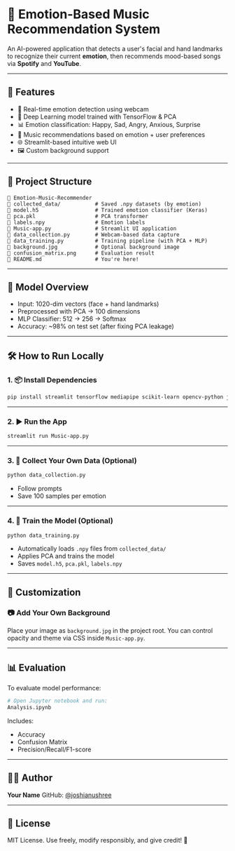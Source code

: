 # 🌭 Emotion-Based Music Recommendation System

An AI-powered application that detects a user's facial and hand landmarks to recognize their current **emotion**, then recommends mood-based songs via **Spotify** and **YouTube**.

---

## 🚀 Features

* 🎥 Real-time emotion detection using webcam
* 🧠 Deep Learning model trained with TensorFlow & PCA
* 📊 Emotion classification: Happy, Sad, Angry, Anxious, Surprise
* 🎵 Music recommendations based on emotion + user preferences
* 🌐 Streamlit-based intuitive web UI
* 🖼️ Custom background support

---

## 📁 Project Structure

```
📆 Emotion-Music-Recommender
🔹 collected_data/           # Saved .npy datasets (by emotion)
🔹 model.h5                  # Trained emotion classifier (Keras)
🔹 pca.pkl                   # PCA transformer
🔹 labels.npy                # Emotion labels
🔹 Music-app.py              # Streamlit UI application
🔹 data_collection.py        # Webcam-based data capture
🔹 data_training.py          # Training pipeline (with PCA + MLP)
🔹 background.jpg            # Optional background image
🔹 confusion_matrix.png      # Evaluation result
🔹 README.md                 # You're here!
```

---

## 🧠 Model Overview

* Input: 1020-dim vectors (face + hand landmarks)
* Preprocessed with PCA → 100 dimensions
* MLP Classifier: 512 → 256 → Softmax
* Accuracy: \~98% on test set (after fixing PCA leakage)

---

## 🛠️ How to Run Locally

### 1. 📦 Install Dependencies

```bash
pip install streamlit tensorflow mediapipe scikit-learn opencv-python joblib
```

---

### 2. ▶️ Run the App

```bash
streamlit run Music-app.py
```

---

### 3. 📸 Collect Your Own Data (Optional)

```bash
python data_collection.py
```

* Follow prompts
* Save 100 samples per emotion

---

### 4. 🧠 Train the Model (Optional)

```bash
python data_training.py
```

* Automatically loads `.npy` files from `collected_data/`
* Applies PCA and trains the model
* Saves `model.h5`, `pca.pkl`, `labels.npy`

---

## 🌈 Customization

### 📷 Add Your Own Background

Place your image as `background.jpg` in the project root. You can control opacity and theme via CSS inside `Music-app.py`.

---

## 📊 Evaluation

To evaluate model performance:

```bash
# Open Jupyter notebook and run:
Analysis.ipynb
```

Includes:

* Accuracy
* Confusion Matrix
* Precision/Recall/F1-score

---

## 🙇‍♂️ Author

**Your Name**
GitHub: [@joshianushree](https://github.com/joshianushree)

---

## 📜 License

MIT License. Use freely, modify responsibly, and give credit! 🎉
